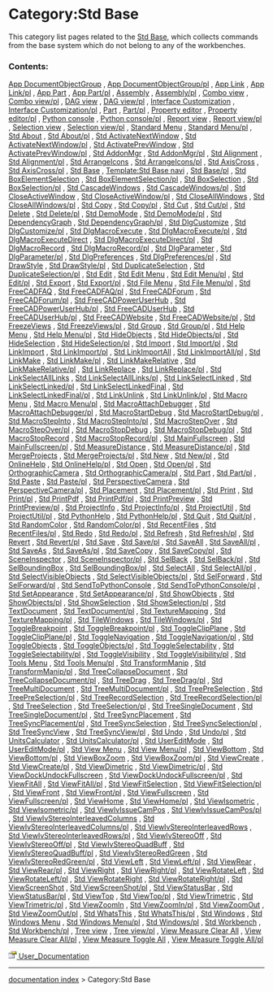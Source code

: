 # Category:Std Base
This category list pages related to the [Std Base](Std_Base.md), which collects commands from the base system which do not belong to any of the workbenches.

### Contents:

[App DocumentObjectGroup](App_DocumentObjectGroup.md) , [App DocumentObjectGroup/pl](App_DocumentObjectGroup/pl.md) , [App Link](App_Link.md) , [App Link/pl](App_Link/pl.md) , [App Part](App_Part.md) , [App Part/pl](App_Part/pl.md) , [Assembly](Assembly.md) , [Assembly/pl](Assembly/pl.md) , [Combo view](Combo_view.md) , [Combo view/pl](Combo_view/pl.md) , [DAG view](DAG_view.md) , [DAG view/pl](DAG_view/pl.md) , [Interface Customization](Interface_Customization.md) , [Interface Customization/pl](Interface_Customization/pl.md) , [Part](Part.md) , [Part/pl](Part/pl.md) , [Property editor](Property_editor.md) , [Property editor/pl](Property_editor/pl.md) , [Python console](Python_console.md) , [Python console/pl](Python_console/pl.md) , [Report view](Report_view.md) , [Report view/pl](Report_view/pl.md) , [Selection view](Selection_view.md) , [Selection view/pl](Selection_view/pl.md) , [Standard Menu](Standard_Menu.md) , [Standard Menu/pl](Standard_Menu/pl.md) , [Std About](Std_About.md) , [Std About/pl](Std_About/pl.md) , [Std ActivateNextWindow](Std_ActivateNextWindow.md) , [Std ActivateNextWindow/pl](Std_ActivateNextWindow/pl.md) , [Std ActivatePrevWindow](Std_ActivatePrevWindow.md) , [Std ActivatePrevWindow/pl](Std_ActivatePrevWindow/pl.md) , [Std AddonMgr](Std_AddonMgr.md) , [Std AddonMgr/pl](Std_AddonMgr/pl.md) , [Std Alignment](Std_Alignment.md) , [Std Alignment/pl](Std_Alignment/pl.md) , [Std ArrangeIcons](Std_ArrangeIcons.md) , [Std ArrangeIcons/pl](Std_ArrangeIcons/pl.md) , [Std AxisCross](Std_AxisCross.md) , [Std AxisCross/pl](Std_AxisCross/pl.md) , [Std Base](Std_Base.md) , [Template:Std Base navi](Template_Std_Base_navi.md) , [Std Base/pl](Std_Base/pl.md) , [Std BoxElementSelection](Std_BoxElementSelection.md) , [Std BoxElementSelection/pl](Std_BoxElementSelection/pl.md) , [Std BoxSelection](Std_BoxSelection.md) , [Std BoxSelection/pl](Std_BoxSelection/pl.md) , [Std CascadeWindows](Std_CascadeWindows.md) , [Std CascadeWindows/pl](Std_CascadeWindows/pl.md) , [Std CloseActiveWindow](Std_CloseActiveWindow.md) , [Std CloseActiveWindow/pl](Std_CloseActiveWindow/pl.md) , [Std CloseAllWindows](Std_CloseAllWindows.md) , [Std CloseAllWindows/pl](Std_CloseAllWindows/pl.md) , [Std Copy](Std_Copy.md) , [Std Copy/pl](Std_Copy/pl.md) , [Std Cut](Std_Cut.md) , [Std Cut/pl](Std_Cut/pl.md) , [Std Delete](Std_Delete.md) , [Std Delete/pl](Std_Delete/pl.md) , [Std DemoMode](Std_DemoMode.md) , [Std DemoMode/pl](Std_DemoMode/pl.md) , [Std DependencyGraph](Std_DependencyGraph.md) , [Std DependencyGraph/pl](Std_DependencyGraph/pl.md) , [Std DlgCustomize](Std_DlgCustomize.md) , [Std DlgCustomize/pl](Std_DlgCustomize/pl.md) , [Std DlgMacroExecute](Std_DlgMacroExecute.md) , [Std DlgMacroExecute/pl](Std_DlgMacroExecute/pl.md) , [Std DlgMacroExecuteDirect](Std_DlgMacroExecuteDirect.md) , [Std DlgMacroExecuteDirect/pl](Std_DlgMacroExecuteDirect/pl.md) , [Std DlgMacroRecord](Std_DlgMacroRecord.md) , [Std DlgMacroRecord/pl](Std_DlgMacroRecord/pl.md) , [Std DlgParameter](Std_DlgParameter.md) , [Std DlgParameter/pl](Std_DlgParameter/pl.md) , [Std DlgPreferences](Std_DlgPreferences.md) , [Std DlgPreferences/pl](Std_DlgPreferences/pl.md) , [Std DrawStyle](Std_DrawStyle.md) , [Std DrawStyle/pl](Std_DrawStyle/pl.md) , [Std DuplicateSelection](Std_DuplicateSelection.md) , [Std DuplicateSelection/pl](Std_DuplicateSelection/pl.md) , [Std Edit](Std_Edit.md) , [Std Edit Menu](Std_Edit_Menu.md) , [Std Edit Menu/pl](Std_Edit_Menu/pl.md) , [Std Edit/pl](Std_Edit/pl.md) , [Std Export](Std_Export.md) , [Std Export/pl](Std_Export/pl.md) , [Std File Menu](Std_File_Menu.md) , [Std File Menu/pl](Std_File_Menu/pl.md) , [Std FreeCADFAQ](Std_FreeCADFAQ.md) , [Std FreeCADFAQ/pl](Std_FreeCADFAQ/pl.md) , [Std FreeCADForum](Std_FreeCADForum.md) , [Std FreeCADForum/pl](Std_FreeCADForum/pl.md) , [Std FreeCADPowerUserHub](Std_FreeCADPowerUserHub.md) , [Std FreeCADPowerUserHub/pl](Std_FreeCADPowerUserHub/pl.md) , [Std FreeCADUserHub](Std_FreeCADUserHub.md) , [Std FreeCADUserHub/pl](Std_FreeCADUserHub/pl.md) , [Std FreeCADWebsite](Std_FreeCADWebsite.md) , [Std FreeCADWebsite/pl](Std_FreeCADWebsite/pl.md) , [Std FreezeViews](Std_FreezeViews.md) , [Std FreezeViews/pl](Std_FreezeViews/pl.md) , [Std Group](Std_Group.md) , [Std Group/pl](Std_Group/pl.md) , [Std Help Menu](Std_Help_Menu.md) , [Std Help Menu/pl](Std_Help_Menu/pl.md) , [Std HideObjects](Std_HideObjects.md) , [Std HideObjects/pl](Std_HideObjects/pl.md) , [Std HideSelection](Std_HideSelection.md) , [Std HideSelection/pl](Std_HideSelection/pl.md) , [Std Import](Std_Import.md) , [Std Import/pl](Std_Import/pl.md) , [Std LinkImport](Std_LinkImport.md) , [Std LinkImport/pl](Std_LinkImport/pl.md) , [Std LinkImportAll](Std_LinkImportAll.md) , [Std LinkImportAll/pl](Std_LinkImportAll/pl.md) , [Std LinkMake](Std_LinkMake.md) , [Std LinkMake/pl](Std_LinkMake/pl.md) , [Std LinkMakeRelative](Std_LinkMakeRelative.md) , [Std LinkMakeRelative/pl](Std_LinkMakeRelative/pl.md) , [Std LinkReplace](Std_LinkReplace.md) , [Std LinkReplace/pl](Std_LinkReplace/pl.md) , [Std LinkSelectAllLinks](Std_LinkSelectAllLinks.md) , [Std LinkSelectAllLinks/pl](Std_LinkSelectAllLinks/pl.md) , [Std LinkSelectLinked](Std_LinkSelectLinked.md) , [Std LinkSelectLinked/pl](Std_LinkSelectLinked/pl.md) , [Std LinkSelectLinkedFinal](Std_LinkSelectLinkedFinal.md) , [Std LinkSelectLinkedFinal/pl](Std_LinkSelectLinkedFinal/pl.md) , [Std LinkUnlink](Std_LinkUnlink.md) , [Std LinkUnlink/pl](Std_LinkUnlink/pl.md) , [Std Macro Menu](Std_Macro_Menu.md) , [Std Macro Menu/pl](Std_Macro_Menu/pl.md) , [Std MacroAttachDebugger](Std_MacroAttachDebugger.md) , [Std MacroAttachDebugger/pl](Std_MacroAttachDebugger/pl.md) , [Std MacroStartDebug](Std_MacroStartDebug.md) , [Std MacroStartDebug/pl](Std_MacroStartDebug/pl.md) , [Std MacroStepInto](Std_MacroStepInto.md) , [Std MacroStepInto/pl](Std_MacroStepInto/pl.md) , [Std MacroStepOver](Std_MacroStepOver.md) , [Std MacroStepOver/pl](Std_MacroStepOver/pl.md) , [Std MacroStopDebug](Std_MacroStopDebug.md) , [Std MacroStopDebug/pl](Std_MacroStopDebug/pl.md) , [Std MacroStopRecord](Std_MacroStopRecord.md) , [Std MacroStopRecord/pl](Std_MacroStopRecord/pl.md) , [Std MainFullscreen](Std_MainFullscreen.md) , [Std MainFullscreen/pl](Std_MainFullscreen/pl.md) , [Std MeasureDistance](Std_MeasureDistance.md) , [Std MeasureDistance/pl](Std_MeasureDistance/pl.md) , [Std MergeProjects](Std_MergeProjects.md) , [Std MergeProjects/pl](Std_MergeProjects/pl.md) , [Std New](Std_New.md) , [Std New/pl](Std_New/pl.md) , [Std OnlineHelp](Std_OnlineHelp.md) , [Std OnlineHelp/pl](Std_OnlineHelp/pl.md) , [Std Open](Std_Open.md) , [Std Open/pl](Std_Open/pl.md) , [Std OrthographicCamera](Std_OrthographicCamera.md) , [Std OrthographicCamera/pl](Std_OrthographicCamera/pl.md) , [Std Part](Std_Part.md) , [Std Part/pl](Std_Part/pl.md) , [Std Paste](Std_Paste.md) , [Std Paste/pl](Std_Paste/pl.md) , [Std PerspectiveCamera](Std_PerspectiveCamera.md) , [Std PerspectiveCamera/pl](Std_PerspectiveCamera/pl.md) , [Std Placement](Std_Placement.md) , [Std Placement/pl](Std_Placement/pl.md) , [Std Print](Std_Print.md) , [Std Print/pl](Std_Print/pl.md) , [Std PrintPdf](Std_PrintPdf.md) , [Std PrintPdf/pl](Std_PrintPdf/pl.md) , [Std PrintPreview](Std_PrintPreview.md) , [Std PrintPreview/pl](Std_PrintPreview/pl.md) , [Std ProjectInfo](Std_ProjectInfo.md) , [Std ProjectInfo/pl](Std_ProjectInfo/pl.md) , [Std ProjectUtil](Std_ProjectUtil.md) , [Std ProjectUtil/pl](Std_ProjectUtil/pl.md) , [Std PythonHelp](Std_PythonHelp.md) , [Std PythonHelp/pl](Std_PythonHelp/pl.md) , [Std Quit](Std_Quit.md) , [Std Quit/pl](Std_Quit/pl.md) , [Std RandomColor](Std_RandomColor.md) , [Std RandomColor/pl](Std_RandomColor/pl.md) , [Std RecentFiles](Std_RecentFiles.md) , [Std RecentFiles/pl](Std_RecentFiles/pl.md) , [Std Redo](Std_Redo.md) , [Std Redo/pl](Std_Redo/pl.md) , [Std Refresh](Std_Refresh.md) , [Std Refresh/pl](Std_Refresh/pl.md) , [Std Revert](Std_Revert.md) , [Std Revert/pl](Std_Revert/pl.md) , [Std Save](Std_Save.md) , [Std Save/pl](Std_Save/pl.md) , [Std SaveAll](Std_SaveAll.md) , [Std SaveAll/pl](Std_SaveAll/pl.md) , [Std SaveAs](Std_SaveAs.md) , [Std SaveAs/pl](Std_SaveAs/pl.md) , [Std SaveCopy](Std_SaveCopy.md) , [Std SaveCopy/pl](Std_SaveCopy/pl.md) , [Std SceneInspector](Std_SceneInspector.md) , [Std SceneInspector/pl](Std_SceneInspector/pl.md) , [Std SelBack](Std_SelBack.md) , [Std SelBack/pl](Std_SelBack/pl.md) , [Std SelBoundingBox](Std_SelBoundingBox.md) , [Std SelBoundingBox/pl](Std_SelBoundingBox/pl.md) , [Std SelectAll](Std_SelectAll.md) , [Std SelectAll/pl](Std_SelectAll/pl.md) , [Std SelectVisibleObjects](Std_SelectVisibleObjects.md) , [Std SelectVisibleObjects/pl](Std_SelectVisibleObjects/pl.md) , [Std SelForward](Std_SelForward.md) , [Std SelForward/pl](Std_SelForward/pl.md) , [Std SendToPythonConsole](Std_SendToPythonConsole.md) , [Std SendToPythonConsole/pl](Std_SendToPythonConsole/pl.md) , [Std SetAppearance](Std_SetAppearance.md) , [Std SetAppearance/pl](Std_SetAppearance/pl.md) , [Std ShowObjects](Std_ShowObjects.md) , [Std ShowObjects/pl](Std_ShowObjects/pl.md) , [Std ShowSelection](Std_ShowSelection.md) , [Std ShowSelection/pl](Std_ShowSelection/pl.md) , [Std TextDocument](Std_TextDocument.md) , [Std TextDocument/pl](Std_TextDocument/pl.md) , [Std TextureMapping](Std_TextureMapping.md) , [Std TextureMapping/pl](Std_TextureMapping/pl.md) , [Std TileWindows](Std_TileWindows.md) , [Std TileWindows/pl](Std_TileWindows/pl.md) , [Std ToggleBreakpoint](Std_ToggleBreakpoint.md) , [Std ToggleBreakpoint/pl](Std_ToggleBreakpoint/pl.md) , [Std ToggleClipPlane](Std_ToggleClipPlane.md) , [Std ToggleClipPlane/pl](Std_ToggleClipPlane/pl.md) , [Std ToggleNavigation](Std_ToggleNavigation.md) , [Std ToggleNavigation/pl](Std_ToggleNavigation/pl.md) , [Std ToggleObjects](Std_ToggleObjects.md) , [Std ToggleObjects/pl](Std_ToggleObjects/pl.md) , [Std ToggleSelectability](Std_ToggleSelectability.md) , [Std ToggleSelectability/pl](Std_ToggleSelectability/pl.md) , [Std ToggleVisibility](Std_ToggleVisibility.md) , [Std ToggleVisibility/pl](Std_ToggleVisibility/pl.md) , [Std Tools Menu](Std_Tools_Menu.md) , [Std Tools Menu/pl](Std_Tools_Menu/pl.md) , [Std TransformManip](Std_TransformManip.md) , [Std TransformManip/pl](Std_TransformManip/pl.md) , [Std TreeCollapseDocument](Std_TreeCollapseDocument.md) , [Std TreeCollapseDocument/pl](Std_TreeCollapseDocument/pl.md) , [Std TreeDrag](Std_TreeDrag.md) , [Std TreeDrag/pl](Std_TreeDrag/pl.md) , [Std TreeMultiDocument](Std_TreeMultiDocument.md) , [Std TreeMultiDocument/pl](Std_TreeMultiDocument/pl.md) , [Std TreePreSelection](Std_TreePreSelection.md) , [Std TreePreSelection/pl](Std_TreePreSelection/pl.md) , [Std TreeRecordSelection](Std_TreeRecordSelection.md) , [Std TreeRecordSelection/pl](Std_TreeRecordSelection/pl.md) , [Std TreeSelection](Std_TreeSelection.md) , [Std TreeSelection/pl](Std_TreeSelection/pl.md) , [Std TreeSingleDocument](Std_TreeSingleDocument.md) , [Std TreeSingleDocument/pl](Std_TreeSingleDocument/pl.md) , [Std TreeSyncPlacement](Std_TreeSyncPlacement.md) , [Std TreeSyncPlacement/pl](Std_TreeSyncPlacement/pl.md) , [Std TreeSyncSelection](Std_TreeSyncSelection.md) , [Std TreeSyncSelection/pl](Std_TreeSyncSelection/pl.md) , [Std TreeSyncView](Std_TreeSyncView.md) , [Std TreeSyncView/pl](Std_TreeSyncView/pl.md) , [Std Undo](Std_Undo.md) , [Std Undo/pl](Std_Undo/pl.md) , [Std UnitsCalculator](Std_UnitsCalculator.md) , [Std UnitsCalculator/pl](Std_UnitsCalculator/pl.md) , [Std UserEditMode](Std_UserEditMode.md) , [Std UserEditMode/pl](Std_UserEditMode/pl.md) , [Std View Menu](Std_View_Menu.md) , [Std View Menu/pl](Std_View_Menu/pl.md) , [Std ViewBottom](Std_ViewBottom.md) , [Std ViewBottom/pl](Std_ViewBottom/pl.md) , [Std ViewBoxZoom](Std_ViewBoxZoom.md) , [Std ViewBoxZoom/pl](Std_ViewBoxZoom/pl.md) , [Std ViewCreate](Std_ViewCreate.md) , [Std ViewCreate/pl](Std_ViewCreate/pl.md) , [Std ViewDimetric](Std_ViewDimetric.md) , [Std ViewDimetric/pl](Std_ViewDimetric/pl.md) , [Std ViewDockUndockFullscreen](Std_ViewDockUndockFullscreen.md) , [Std ViewDockUndockFullscreen/pl](Std_ViewDockUndockFullscreen/pl.md) , [Std ViewFitAll](Std_ViewFitAll.md) , [Std ViewFitAll/pl](Std_ViewFitAll/pl.md) , [Std ViewFitSelection](Std_ViewFitSelection.md) , [Std ViewFitSelection/pl](Std_ViewFitSelection/pl.md) , [Std ViewFront](Std_ViewFront.md) , [Std ViewFront/pl](Std_ViewFront/pl.md) , [Std ViewFullscreen](Std_ViewFullscreen.md) , [Std ViewFullscreen/pl](Std_ViewFullscreen/pl.md) , [Std ViewHome](Std_ViewHome.md) , [Std ViewHome/pl](Std_ViewHome/pl.md) , [Std ViewIsometric](Std_ViewIsometric.md) , [Std ViewIsometric/pl](Std_ViewIsometric/pl.md) , [Std ViewIvIssueCamPos](Std_ViewIvIssueCamPos.md) , [Std ViewIvIssueCamPos/pl](Std_ViewIvIssueCamPos/pl.md) , [Std ViewIvStereoInterleavedColumns](Std_ViewIvStereoInterleavedColumns.md) , [Std ViewIvStereoInterleavedColumns/pl](Std_ViewIvStereoInterleavedColumns/pl.md) , [Std ViewIvStereoInterleavedRows](Std_ViewIvStereoInterleavedRows.md) , [Std ViewIvStereoInterleavedRows/pl](Std_ViewIvStereoInterleavedRows/pl.md) , [Std ViewIvStereoOff](Std_ViewIvStereoOff.md) , [Std ViewIvStereoOff/pl](Std_ViewIvStereoOff/pl.md) , [Std ViewIvStereoQuadBuff](Std_ViewIvStereoQuadBuff.md) , [Std ViewIvStereoQuadBuff/pl](Std_ViewIvStereoQuadBuff/pl.md) , [Std ViewIvStereoRedGreen](Std_ViewIvStereoRedGreen.md) , [Std ViewIvStereoRedGreen/pl](Std_ViewIvStereoRedGreen/pl.md) , [Std ViewLeft](Std_ViewLeft.md) , [Std ViewLeft/pl](Std_ViewLeft/pl.md) , [Std ViewRear](Std_ViewRear.md) , [Std ViewRear/pl](Std_ViewRear/pl.md) , [Std ViewRight](Std_ViewRight.md) , [Std ViewRight/pl](Std_ViewRight/pl.md) , [Std ViewRotateLeft](Std_ViewRotateLeft.md) , [Std ViewRotateLeft/pl](Std_ViewRotateLeft/pl.md) , [Std ViewRotateRight](Std_ViewRotateRight.md) , [Std ViewRotateRight/pl](Std_ViewRotateRight/pl.md) , [Std ViewScreenShot](Std_ViewScreenShot.md) , [Std ViewScreenShot/pl](Std_ViewScreenShot/pl.md) , [Std ViewStatusBar](Std_ViewStatusBar.md) , [Std ViewStatusBar/pl](Std_ViewStatusBar/pl.md) , [Std ViewTop](Std_ViewTop.md) , [Std ViewTop/pl](Std_ViewTop/pl.md) , [Std ViewTrimetric](Std_ViewTrimetric.md) , [Std ViewTrimetric/pl](Std_ViewTrimetric/pl.md) , [Std ViewZoomIn](Std_ViewZoomIn.md) , [Std ViewZoomIn/pl](Std_ViewZoomIn/pl.md) , [Std ViewZoomOut](Std_ViewZoomOut.md) , [Std ViewZoomOut/pl](Std_ViewZoomOut/pl.md) , [Std WhatsThis](Std_WhatsThis.md) , [Std WhatsThis/pl](Std_WhatsThis/pl.md) , [Std Windows](Std_Windows.md) , [Std Windows Menu](Std_Windows_Menu.md) , [Std Windows Menu/pl](Std_Windows_Menu/pl.md) , [Std Windows/pl](Std_Windows/pl.md) , [Std Workbench](Std_Workbench.md) , [Std Workbench/pl](Std_Workbench/pl.md) , [Tree view](Tree_view.md) , [Tree view/pl](Tree_view/pl.md) , [View Measure Clear All](View_Measure_Clear_All.md) , [View Measure Clear All/pl](View_Measure_Clear_All/pl.md) , [View Measure Toggle All](View_Measure_Toggle_All.md) , [View Measure Toggle All/pl](View_Measure_Toggle_All/pl.md)

[<img src="images/Property.png" style="width:16px"> User\_Documentation](Category_User_Documentation.md)

---
[documentation index](../README.md) > Category:Std Base
